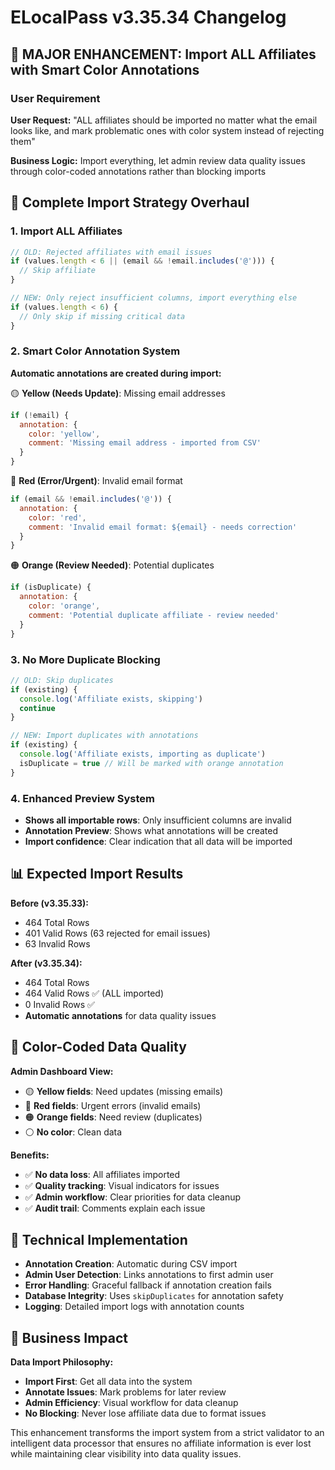 # ELocalPass v3.35.34 Changelog

## 🚀 MAJOR ENHANCEMENT: Import ALL Affiliates with Smart Color Annotations

### User Requirement
**User Request:** "ALL affiliates should be imported no matter what the email looks like, and mark problematic ones with color system instead of rejecting them"

**Business Logic:** Import everything, let admin review data quality issues through color-coded annotations rather than blocking imports

## 🎯 Complete Import Strategy Overhaul

### **1. Import ALL Affiliates**
```javascript
// OLD: Rejected affiliates with email issues
if (values.length < 6 || (email && !email.includes('@'))) {
  // Skip affiliate
}

// NEW: Only reject insufficient columns, import everything else
if (values.length < 6) {
  // Only skip if missing critical data
}
```

### **2. Smart Color Annotation System**
**Automatic annotations are created during import:**

🟡 **Yellow (Needs Update)**: Missing email addresses
```javascript
if (!email) {
  annotation: {
    color: 'yellow',
    comment: 'Missing email address - imported from CSV'
  }
}
```

🔴 **Red (Error/Urgent)**: Invalid email format
```javascript
if (email && !email.includes('@')) {
  annotation: {
    color: 'red', 
    comment: 'Invalid email format: ${email} - needs correction'
  }
}
```

🟠 **Orange (Review Needed)**: Potential duplicates
```javascript
if (isDuplicate) {
  annotation: {
    color: 'orange',
    comment: 'Potential duplicate affiliate - review needed'
  }
}
```

### **3. No More Duplicate Blocking**
```javascript
// OLD: Skip duplicates
if (existing) {
  console.log('Affiliate exists, skipping')
  continue
}

// NEW: Import duplicates with annotations
if (existing) {
  console.log('Affiliate exists, importing as duplicate')
  isDuplicate = true // Will be marked with orange annotation
}
```

### **4. Enhanced Preview System**
- **Shows all importable rows**: Only insufficient columns are invalid
- **Annotation Preview**: Shows what annotations will be created
- **Import confidence**: Clear indication that all data will be imported

## 📊 Expected Import Results

**Before (v3.35.33):**
- 464 Total Rows
- 401 Valid Rows (63 rejected for email issues)
- 63 Invalid Rows

**After (v3.35.34):**
- 464 Total Rows  
- 464 Valid Rows ✅ (ALL imported)
- 0 Invalid Rows ✅
- **Automatic annotations** for data quality issues

## 🎨 Color-Coded Data Quality

**Admin Dashboard View:**
- 🟡 **Yellow fields**: Need updates (missing emails)
- 🔴 **Red fields**: Urgent errors (invalid emails) 
- 🟠 **Orange fields**: Need review (duplicates)
- ⚪ **No color**: Clean data

**Benefits:**
- ✅ **No data loss**: All affiliates imported
- ✅ **Quality tracking**: Visual indicators for issues
- ✅ **Admin workflow**: Clear priorities for data cleanup
- ✅ **Audit trail**: Comments explain each issue

## 🔧 Technical Implementation

- **Annotation Creation**: Automatic during CSV import
- **Admin User Detection**: Links annotations to first admin user
- **Error Handling**: Graceful fallback if annotation creation fails
- **Database Integrity**: Uses `skipDuplicates` for annotation safety
- **Logging**: Detailed import logs with annotation counts

## 🎯 Business Impact

**Data Import Philosophy:**
- **Import First**: Get all data into the system
- **Annotate Issues**: Mark problems for later review
- **Admin Efficiency**: Visual workflow for data cleanup
- **No Blocking**: Never lose affiliate data due to format issues

This enhancement transforms the import system from a strict validator to an intelligent data processor that ensures no affiliate information is ever lost while maintaining clear visibility into data quality issues. 
